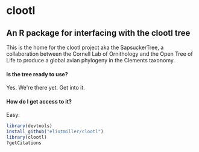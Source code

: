 # clootl
## An R package for interfacing with the clootl tree

This is the home for the clootl project aka the SapsuckerTree, a collaboration between the Cornell Lab of Ornithology and the Open Tree of Life to produce a global avian phylogeny in the Clements taxonomy.

#### Is the tree ready to use?
Yes. We're there yet. Get into it.

#### How do I get access to it?
Easy:
```r
library(devtools)
install_github("eliotmiller/clootl")
library(clootl)
?getCitations
```
